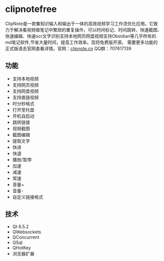 # clipnotefree
ClipNote是一款集知识输入和输出于一体的高效视频学习工作流优化应用。它致力于解决看视频做笔记中繁琐的重复操作，可以时间标记、时间跳转、快速截图、快速编辑、快速ocr文字识别支持本地网页网盘视频支持Obsidian等几乎所有的md笔记软件,节省大量时间，提高工作效率。现将免费版开源。
需要更多功能的正式版请去官网查看详情。官网：[clipnote.cn](clipnote.cn) QQ群：707617139
## 功能
- 支持本地视频
- 支持网页视频
- 支持网盘视频
- 支持直链视频
- 时分秒格式
- 打开至托盘
- 开机自启动
- 跳转链接
- 视频截图
- 截图编辑
- 提取文字
- 快进
- 快退
- 播放/暂停
- 加速
- 减速
- 常速
- 音量+
- 音量-
- 自定义链接格式
## 技术
- Qt 6.5.2
- QWebsockets
- QConcurrent
- QSql
- QHotKey
- 浏览器扩展
